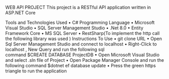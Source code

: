 ﻿WEB API PROJECT 
This project is a RESTful API application written in ASP.NET Core

Tools and Technologies Used
    • C# Programming Language
    • Microsoft Visual Studio
    • SQL Server Management Studio 
    • .Net 8.0
    • Entity Framework Core
    • MS SQL Server
    • RestSharp(To implement the http call the following library was used )
Instructions To Use
    •    git  clone URL
    •    Open Sql Server Management Studio and connect to localhost
    •    Right-Click to localhost , New Query and run the following sql      
          command $CREATE DATABASE ProjectDB
    •    Open Microsoft Visual Studio and select .sln file of Project
    •    Open Package Manager Console and run the following command 
          $dotnet ef database update
    •    Press the green https triangle to run the application 




